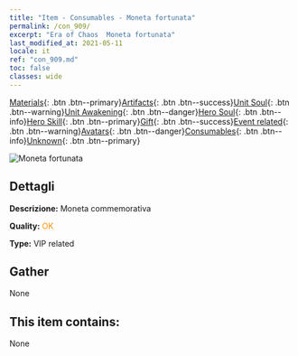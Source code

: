 ```yaml
---
title: "Item - Consumables - Moneta fortunata"
permalink: /con_909/
excerpt: "Era of Chaos  Moneta fortunata"
last_modified_at: 2021-05-11
locale: it
ref: "con_909.md"
toc: false
classes: wide
---
```

 [Materials](/ItemsIT/){: .btn .btn--primary}[Artifacts](/ItemsIT/Artifacts/){: .btn .btn--success}[Unit Soul](/ItemsIT/UnitSoul/){: .btn .btn--warning}[Unit Awakening](/ItemsIT/UnitAwakening/){: .btn .btn--danger}[Hero Soul](/ItemsIT/HeroSoul/){: .btn .btn--info}[Hero Skill](/ItemsIT/HeroSkill/){: .btn .btn--primary}[Gift](/ItemsIT/Gift/){: .btn .btn--success}[Event related](/ItemsIT/Events/){: .btn .btn--warning}[Avatars](/ItemsIT/Avatars/){: .btn .btn--danger}[Consumables](/ItemsIT/Consumables/){: .btn .btn--info}[Unknown](/ItemsIT/Unknown/){: .btn .btn--primary}

 ![Moneta fortunata](/images/t/i_40002.png)

## Dettagli
 **Descrizione:** Moneta commemorativa

 **Quality:** <span style="color: #FF8C00">OK</span>

 **Type:** VIP related

## Gather

  None

## This item contains:

  None

